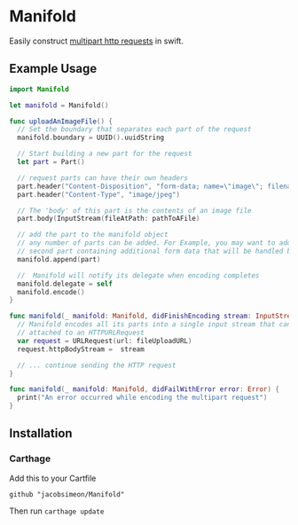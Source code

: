 # Manifold

Easily construct [multipart http requests][0] in swift.

## Example Usage

```swift
import Manifold

let manifold = Manifold()

func uploadAnImageFile() {
  // Set the boundary that separates each part of the request
  manifold.boundary = UUID().uuidString

  // Start building a new part for the request
  let part = Part()

  // request parts can have their own headers
  part.header("Content-Disposition", "form-data; name=\"image\"; filename=\"the-image.jpg\"")
  part.header("Content-Type", "image/jpeg")

  // The 'body' of this part is the contents of an image file
  part.body(InputStream(fileAtPath: pathToAFile)

  // add the part to the manifold object
  // any number of parts can be added. For Example, you may want to add a
  // second part containing additional form data that will be handled by the server
  manifold.append(part)

  //  Manifold will notify its delegate when encoding completes
  manifold.delegate = self
  manifold.encode()
}

func manifold(_ manifold: Manifold, didFinishEncoding stream: InputStream) {
  // Manifold encodes all its parts into a single input stream that can be
  // attached to an HTTPURLRequest
  var request = URLRequest(url: fileUploadURL)
  request.httpBodyStream =  stream

  // ... continue sending the HTTP request
}

func manifold(_ manifold: Manifold, didFailWithError error: Error) {
  print("An error occurred while encoding the multipart request")
}
```

## Installation

### Carthage

Add this to your Cartfile
```
github "jacobsimeon/Manifold"
```

Then run `carthage update`

[0]: https://www.w3.org/Protocols/rfc1341/7_2_Multipart.html
